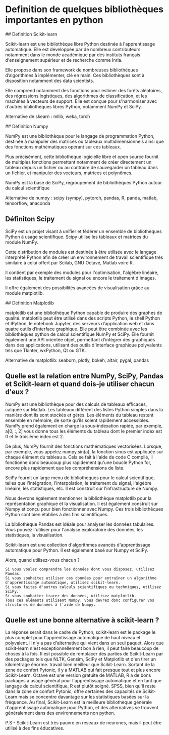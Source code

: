 # Definition de quelques bibliothèques importantes en python

## Definition Scikit-learn

Scikit-learn est une bibliothèque libre Python destinée à l'apprentissage automatique. Elle est développée par de nombreux contributeurs notamment dans le monde académique par des instituts français d'enseignement supérieur et de recherche comme Inria.

Elle propose dans son framework de nombreuses bibliothèques d’algorithmes à implémenter, clé en main. Ces bibliothèques sont à disposition notamment des data scientists.

Elle comprend notamment des fonctions pour estimer des forêts aléatoires, des régressions logistiques, des algorithmes de classification, et les machines à vecteurs de support. Elle est conçue pour s'harmoniser avec d'autres bibliothèques libres Python, notamment NumPy et SciPy.

Alternative de skearn : mllib, weka, torch

## Définition Numpy

NumPy est une bibliothèque pour le langage de programmation Python, destinée à manipuler des matrices ou tableaux multidimensionnels ainsi que des fonctions mathématiques opérant sur ces tableaux.

Plus précisément, cette bibliothèque logicielle libre et open source fournit de multiples fonctions permettant notamment de créer directement un tableau depuis un fichier ou au contraire de sauvegarder un tableau dans un fichier, et manipuler des vecteurs, matrices et polynômes.

NumPy est la base de SciPy, regroupement de bibliothèques Python autour du calcul scientifique

Alternative de numpy : scipy (sympy), pytorch, pandas, R, panda, matlab, tensorflow, anaconda

## Définiton Scipy

SciPy est un projet visant à unifier et fédérer un ensemble de bibliothèques Python à usage scientifique. Scipy utilise les tableaux et matrices du module NumPy.

Cette distribution de modules est destinée à être utilisée avec le langage interprété Python afin de créer un environnement de travail scientifique très similaire à celui offert par Scilab, GNU Octave, Matlab voire R.

Il contient par exemple des modules pour l'optimisation, l'algèbre linéaire, les statistiques, le traitement du signal ou encore le traitement d'images.

Il offre également des possibilités avancées de visualisation grâce au module matplotlib.

## Définition Matplotlib

matplotlib est une bibliothèque Python capable de produire des graphes de qualité. matplotlib peut être utilisé dans des scripts Python, le shell Python et IPython, le notebook Jupyter, des serveurs d’application web et dans quatre outils d’interface graphique. Elle peut être combinée avec les bibliothèques python de calcul scientifique NumPy et SciPy. Elle fournit également une API orientée objet, permettant d'intégrer des graphiques dans des applications, utilisant des outils d'interface graphique polyvalents tels que Tkinter, wxPython, Qt ou GTK.

Alternative de matplotlib: seaborn, plotly, bokeh, altair, pygal, pandas

## Quelle est la relation entre NumPy, SciPy, Pandas et Scikit-learn et quand dois-je utiliser chacun d'eux ?

NumPy est une bibliothèque pour des calculs de tableaux efficaces, calquée sur Matlab. Les tableaux diffèrent des listes Python simples dans la manière dont ils sont stockés et gérés. Les éléments du tableau restent ensemble en mémoire, de sorte qu'ils soient rapidement accessibles. NumPy prend également en charge la sous-indexation rapide, par exemple, a[0, :, 2] vous donne tous les éléments du tableau dont le premier index est 0 et le troisième index est 2.

De plus, NumPy fournit des fonctions mathématiques vectorisées. Lorsque, par exemple, vous appelez numpy.sin(a), la fonction sinus est appliquée sur chaque élément du tableau a. Cela se fait à l'aide de code C compilé, il fonctionne donc beaucoup plus rapidement qu'une boucle Python for, encore plus rapidement que les compréhensions de liste.

SciPy fournit un large menu de bibliothèques pour le calcul scientifique, telles que l'intégration, l'interpolation, le traitement du signal, l'algèbre linéaire, les statistiques, etc. Il est construit sur l'infrastructure de Numpy.

Nous devrons également mentionner la bibliothèque matplotlib pour la représentation graphique et la visualisation. Il est également construit sur Numpy et conçu pour bien fonctionner avec Numpy. Ces trois bibliothèques Python sont bien établies à des fins scientifiques.

La bibliothèque Pandas est idéale pour analyser les données tabulaires. Vous pouvez l'utiliser pour l'analyse exploratoire des données, les statistiques, la visualisation.

Scikit-learn est une collection d'algorithmes avancés d'apprentissage automatique pour Python. Il est également basé sur Numpy et SciPy.

Alors, quand utilisez-vous chacun ?

    Si vous voulez comprendre les données dont vous disposez, utilisez Pandas.
    Si vous souhaitez utiliser ces données pour entraîner un algorithme d'apprentissage automatique, utilisez scikit-learn.
    Si vous faites d'autres calculs scientifiques ou techniques, utilisez SciPy.
    Si vous souhaitez tracer des données, utilisez matplotlib.
    Tous ces éléments utilisent Numpy, vous devrez donc configurer vos structures de données à l'aide de Numpy.

## Quelle est une bonne alternative à scikit-learn ?

La réponse serait dans le cadre de Python, scikit-learn est le package le plus complet pour l'apprentissage automatique de haut niveau et polyvalent. Il n'y a pas d'alternative qui vient dans un seul paquet. Alors que scikit-learn n'est exceptionnellement bon à rien, il peut faire beaucoup de choses à la fois. Il est possible de remplacer des parties de Scikit-Learn par des packages tels que NLTK, Gensim, SciPy et Matplotlib et d'en tirer un kilométrage énorme. travail bien meilleur que Scikit-Learn. Sortant de la zone de confort Pytonic, il y a MATLAB qui fait presque tout et plus encore Scikit-Learn. Octave est une version gratuite de MATLAB, R a de bons packages à usage général pour l'apprentissage automatique et en tant que langage de calcul scientifique, R est plutôt soigné. SPSS, bien qu'il reste dans la zone de confort Pytonic, offre certaines des capacités de Scikit-Learn mais se concentre davantage sur les statistiques basées sur la fréquence. Au final, Scikit-Learn est la meilleure bibliothèque générale d'apprentissage automatique pour Python, et des alternatives se trouvent généralement dans des environnements non python.

P.S - Scikit-Learn est très pauvre en réseaux de neurones, mais il peut être utilisé à des fins éducatives.
